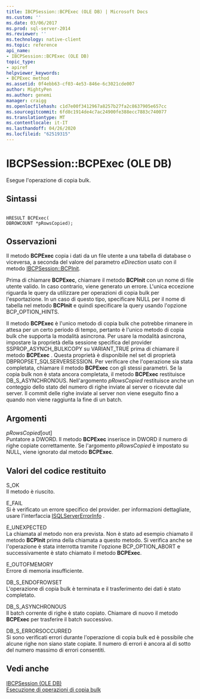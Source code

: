 ```yaml
---
title: IBCPSession::BCPExec (OLE DB) | Microsoft Docs
ms.custom: ''
ms.date: 03/06/2017
ms.prod: sql-server-2014
ms.reviewer: ''
ms.technology: native-client
ms.topic: reference
api_name:
- IBCPSession::BCPExec (OLE DB)
topic_type:
- apiref
helpviewer_keywords:
- BCPExec method
ms.assetid: 0f4ebb63-cf03-4e53-846e-6c3021cde007
author: MightyPen
ms.author: genemi
manager: craigg
ms.openlocfilehash: c1d7e00f3412967a8257b27fa2c8637905e657cc
ms.sourcegitcommit: 6fd8c1914de4c7ac24900fe388ecc7883c740077
ms.translationtype: MT
ms.contentlocale: it-IT
ms.lasthandoff: 04/26/2020
ms.locfileid: "62519315"
---
```

# <a name="ibcpsessionbcpexec-ole-db"></a>IBCPSession::BCPExec (OLE DB)
  Esegue l'operazione di copia bulk.  
  
## <a name="syntax"></a>Sintassi  
  
```  
  
HRESULT BCPExec(   
DBROWCOUNT *pRowsCopied);  
```  
  
## <a name="remarks"></a>Osservazioni  
 Il metodo **BCPExec** copia i dati da un file utente a una tabella di database o viceversa, a seconda del valore del parametro *eDirection* usato con il metodo [IBCPSession::BCPInit](ibcpsession-bcpinit-ole-db.md).  
  
 Prima di chiamare **BCPExec**, chiamare il metodo **BCPInit** con un nome di file utente valido. In caso contrario, viene generato un errore. L'unica eccezione riguarda le query da utilizzare per operazioni di copia bulk per l'esportazione. In un caso di questo tipo, specificare NULL per il nome di tabella nel metodo **BCPInit** e quindi specificare la query usando l'opzione BCP_OPTION_HINTS.  
  
 Il metodo **BCPExec** è l'unico metodo di copia bulk che potrebbe rimanere in attesa per un certo periodo di tempo, pertanto è l'unico metodo di copia bulk che supporta la modalità asincrona. Per usare la modalità asincrona, impostare la proprietà della sessione specifica del provider SSPROP_ASYNCH_BULKCOPY su VARIANT_TRUE prima di chiamare il metodo **BCPExec** . Questa proprietà è disponibile nel set di proprietà DBPROPSET_SQLSERVERSESSION. Per verificare che l'operazione sia stata completata, chiamare il metodo **BCPExec** con gli stessi parametri. Se la copia bulk non è stata ancora completata, il metodo **BCPExec** restituisce DB_S_ASYNCHRONOUS. Nell'argomento *pRowsCopied* restituisce anche un conteggio dello stato del numero di righe inviate al server o ricevute dal server. Il commit delle righe inviate al server non viene eseguito fino a quando non viene raggiunta la fine di un batch.  
  
## <a name="arguments"></a>Argomenti  
 *pRowsCopied*[out]  
 Puntatore a DWORD. Il metodo **BCPExec** inserisce in DWORD il numero di righe copiate correttamente. Se l'argomento *pRowsCopied* è impostato su NULL, viene ignorato dal metodo **BCPExec**.  
  
## <a name="return-code-values"></a>Valori del codice restituito  
 S_OK  
 Il metodo è riuscito.  
  
 E_FAIL  
 Si è verificato un errore specifico del provider. per informazioni dettagliate, usare l'interfaccia [ISQLServerErrorInfo](../../database-engine/dev-guide/isqlservererrorinfo-ole-db.md) .  
  
 E_UNEXPECTED  
 La chiamata al metodo non era prevista. Non è stato ad esempio chiamato il metodo **BCPInit** prima della chiamata a questo metodo. Si verifica anche se l'operazione è stata interrotta tramite l'opzione BCP_OPTION_ABORT e successivamente è stato chiamato il metodo **BCPExec**.  
  
 E_OUTOFMEMORY  
 Errore di memoria insufficiente.  
  
 DB_S_ENDOFROWSET  
 L'operazione di copia bulk è terminata e il trasferimento dei dati è stato completato.  
  
 DB_S_ASYNCHRONOUS  
 Il batch corrente di righe è stato copiato. Chiamare di nuovo il metodo **BCPExec** per trasferire il batch successivo.  
  
 DB_S_ERRORSOCCURRED  
 Si sono verificati errori durante l'operazione di copia bulk ed è possibile che alcune righe non siano state copiate. Il numero di errori è ancora al di sotto del numero massimo di errori consentiti.  
  
## <a name="see-also"></a>Vedi anche  
 [IBCPSession &#40;OLE DB&#41;](ibcpsession-ole-db.md)   
 [Esecuzione di operazioni di copia bulk](../native-client/features/performing-bulk-copy-operations.md)  
  
  
